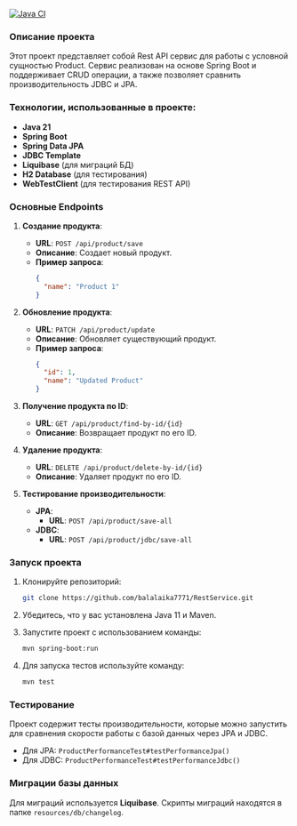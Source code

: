[![Java CI](https://github.com/balalaika7771/RestService/actions/workflows/ci.yml/badge.svg)](https://github.com/balalaika7771/RestService/actions/workflows/ci.yml) 

### Описание проекта

Этот проект представляет собой Rest API сервис для работы с условной сущностью Product. Сервис реализован на основе Spring Boot и поддерживает CRUD операции, а также позволяет сравнить производительность JDBC и JPA.

### Технологии, использованные в проекте:
- **Java 21**
- **Spring Boot**
- **Spring Data JPA**
- **JDBC Template**
- **Liquibase** (для миграций БД)
- **H2 Database** (для тестирования)
- **WebTestClient** (для тестирования REST API)

### Основные Endpoints

1. **Создание продукта**:
   - **URL**: `POST /api/product/save`
   - **Описание**: Создает новый продукт.
   - **Пример запроса**:
     ```json
     {
       "name": "Product 1"
     }
     ```

2. **Обновление продукта**:
   - **URL**: `PATCH /api/product/update`
   - **Описание**: Обновляет существующий продукт.
   - **Пример запроса**:
     ```json
     {
       "id": 1,
       "name": "Updated Product"
     }
     ```

3. **Получение продукта по ID**:
   - **URL**: `GET /api/product/find-by-id/{id}`
   - **Описание**: Возвращает продукт по его ID.

4. **Удаление продукта**:
   - **URL**: `DELETE /api/product/delete-by-id/{id}`
   - **Описание**: Удаляет продукт по его ID.

5. **Тестирование производительности**:
   - **JPA**:
     - **URL**: `POST /api/product/save-all`
   - **JDBC**:
     - **URL**: `POST /api/product/jdbc/save-all`

### Запуск проекта

1. Клонируйте репозиторий:
   ```bash
   git clone https://github.com/balalaika7771/RestService.git
   ```

2. Убедитесь, что у вас установлена Java 11 и Maven.

3. Запустите проект с использованием команды:
   ```bash
   mvn spring-boot:run
   ```

4. Для запуска тестов используйте команду:
   ```bash
   mvn test
   ```

### Тестирование

Проект содержит тесты производительности, которые можно запустить для сравнения скорости работы с базой данных через JPA и JDBC.

- Для JPA: `ProductPerformanceTest#testPerformanceJpa()`
- Для JDBC: `ProductPerformanceTest#testPerformanceJdbc()`

### Миграции базы данных

Для миграций используется **Liquibase**. Скрипты миграций находятся в папке `resources/db/changelog`.

